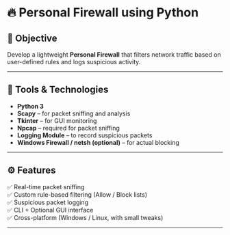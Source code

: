 # 🔥 Personal Firewall using Python

## 🧠 Objective
Develop a lightweight **Personal Firewall** that filters network traffic based on user-defined rules and logs suspicious activity.

---

## 🧰 Tools & Technologies
- **Python 3**
- **Scapy** – for packet sniffing and analysis  
- **Tkinter** – for GUI monitoring  
- **Npcap** – required for packet sniffing  
- **Logging Module** – to record suspicious packets  
- **Windows Firewall / netsh (optional)** – for actual blocking

---

## ⚙️ Features
✅ Real-time packet sniffing  
✅ Custom rule-based filtering (Allow / Block lists)  
✅ Suspicious packet logging  
✅ CLI + Optional GUI interface  
✅ Cross-platform (Windows / Linux, with small tweaks)

---
